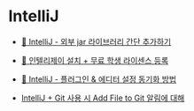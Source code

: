 # IntelliJ

- [💽 IntelliJ - 외부 jar 라이브러리 간단 추가하기](https://inpa.tistory.com/entry/IntelliJ-%F0%9F%92%BD-%EC%9E%90%EB%B0%94-%EC%99%B8%EB%B6%80-%EB%9D%BC%EC%9D%B4%EB%B8%8C%EB%9F%AC%EB%A6%AC-%EA%B0%84%EB%8B%A8-%EC%B6%94%EA%B0%80%ED%95%98%EA%B8%B0)

- [💽 인텔리제이 설치 + 무료 학생 라이센스 등록](https://inpa.tistory.com/entry/IntelliJ-%ED%95%99%EC%83%9D-%EB%AC%B4%EB%A3%8C-%EC%9D%B8%EC%A6%9D?category=957030)

- [💽 IntelliJ - 플러그인 & 에디터 설정 동기화 방법](https://inpa.tistory.com/entry/IntelliJ-%F0%9F%92%BD-%ED%94%8C%EB%9F%AC%EA%B7%B8%EC%9D%B8-%EC%97%90%EB%94%94%ED%84%B0-%EC%84%A4%EC%A0%95-%EB%8F%99%EA%B8%B0%ED%99%94-%EB%B0%A9%EB%B2%95)

- [IntelliJ + Git 사용 시 Add File to Git 알림에 대해](https://jj-developer.tistory.com/8)
